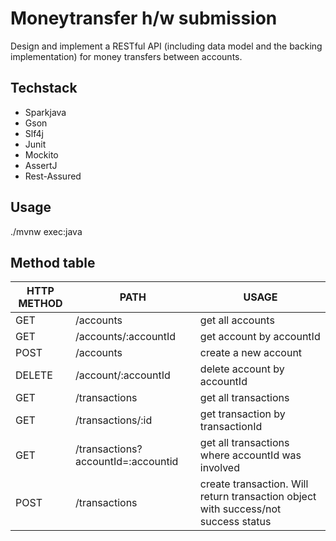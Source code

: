 # Moneytransfer h/w submission
Design and implement a RESTful API (including data model and the backing implementation)
for money transfers between accounts.

## Techstack
- Sparkjava
- Gson
- Slf4j
- Junit
- Mockito
- AssertJ
- Rest-Assured

## Usage
./mvnw exec:java

## Method table
| HTTP METHOD | PATH | USAGE |
| -----------| ------ | ------ |
| GET | /accounts| get all accounts | 
| GET | /accounts/:accountId | get account by accountId | 
| POST | /accounts | create a new account
| DELETE | /account/:accountId | delete account by accountId | 
| GET | /transactions | get all transactions|
| GET | /transactions/:id | get transaction by transactionId |
| GET | /transactions?accountId=:accountid | get all transactions where accountId was involved |
| POST| /transactions | create transaction. Will return transaction object with success/not success status |